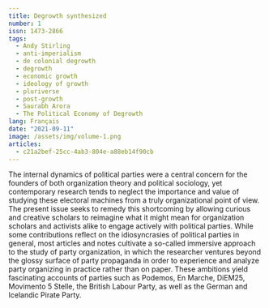 ```yaml
---
title: Degrowth synthesized
number: 1
issn: 1473-2866
tags:
  - Andy Stirling
  - anti-imperialism
  - de colonial degrowth
  - degrowth
  - economic growth
  - ideology of growth
  - pluriverse
  - post-growth
  - Saurabh Arora
  - The Political Economy of Degrowth
lang: Français
date: "2021-09-11"
image: /assets/img/volume-1.png
articles:
  - c21a2bef-25cc-4ab3-804e-a88eb14f90cb
---
```

The internal dynamics of political parties were a central concern for the founders of both organization theory and political sociology, yet contemporary research tends to neglect the importance and value of studying these electoral machines from a truly organizational point of view. The present issue seeks to remedy this shortcoming by allowing curious and creative scholars to reimagine what it might mean for organization scholars and activists alike to engage actively with political parties. While some contributions reflect on the idiosyncrasies of political parties in general, most articles and notes cultivate a so-called immersive approach to the study of party organization, in which the researcher ventures beyond the glossy surface of party propaganda in order to experience and analyze party organizing in practice rather than on paper. These ambitions yield fascinating accounts of parties such as Podemos, En Marche, DiEM25, Movimento 5 Stelle, the British Labour Party, as well as the German and Icelandic Pirate Party.

